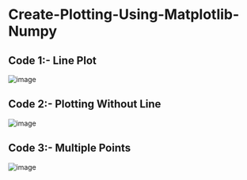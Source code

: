 # Create-Plotting-Using-Matplotlib-Numpy
## Code 1:- Line Plot
![image](https://github.com/user-attachments/assets/ab0dccd0-f5a4-4bc7-bb2e-1b0c6bb5876a)

## Code 2:- Plotting Without Line
![image](https://github.com/user-attachments/assets/3d27e26a-7062-4782-9d6a-f28812db00af)

## Code 3:- Multiple Points
![image](https://github.com/user-attachments/assets/b3595295-e139-42ae-8c30-1bfef2e7821b)
